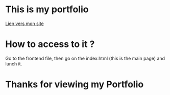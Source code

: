 # This is my portfolio

[Lien vers mon site](https://mathistrg.github.io/Portfolio/frontend/)

# How to access to it ?
Go to the frontend file, then go on the index.html (this is the main page) and lunch it.

# Thanks for viewing my Portfolio
